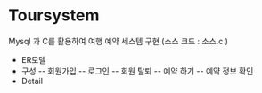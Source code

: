 # Toursystem
Mysql 과 C를 활용하여 여행 예약 세스템 구현 (소스 코드 : 소스.c )

- ER모델<br> 
-  구성
-- 회원가입
-- 로그인
-- 회원 탈퇴
-- 예약 하기
-- 예약 정보 확인 
- Detail<br>
